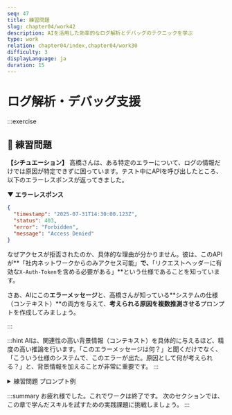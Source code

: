 ```yaml
---
seq: 47
title: 練習問題
slug: chapter04/work42
description: AIを活用した効率的なログ解析とデバッグのテクニックを学ぶ
type: work
relation: chapter04/index,chapter04/work30
difficulty: 3
displayLanguage: ja
duration: 15
---
```

# ログ解析・デバッグ支援
:::exercise
## 📝 練習問題
**【シチュエーション】**
高橋さんは、ある特定のエラーについて、ログの情報だけでは原因が特定できずに困っています。テスト中にAPIを呼び出したところ、以下のエラーレスポンスが返ってきました。

**▼ エラーレスポンス**
```json
{
  "timestamp": "2025-07-31T14:30:00.123Z",
  "status": 403,
  "error": "Forbidden",
  "message": "Access Denied"
}
```
なぜアクセスが拒否されたのか、具体的な理由が分かりません。彼は、このAPIが**「社内ネットワークからのみアクセス可能」**で、**「リクエストヘッダーに有効な`X-Auth-Token`を含める必要がある」**という仕様であることを知っています。

さあ、AIにこの**エラーメッセージ**と、高橋さんが知っている**システムの仕様（コンテキスト）**の両方を与えて、**考えられる原因を複数推測させる**プロンプトを作成してみましょう。

:::

:::hint
AIは、関連性の高い背景情報（コンテキスト）を具体的に与えるほど、精度の高い推論を行います。「このエラーメッセージは何？」と聞くだけでなく、「こういう仕様のシステムで、このエラーが出た。原因として何が考えられる？」と、背景情報を加えることが非常に重要です。
:::

<details>
<summary>練習問題 プロンプト例</summary>

```markdown
あなたは、API連携に関する問題解決の専門家です。
あるAPIを呼び出した際に、以下のエラーレスポンスが返ってきました。
このエラーの原因として考えられることを、箇条書きで複数挙げてください。

# エラーレスポンス

{
  "timestamp": "2025-07-31T14:30:00.123Z",
  "status": 403,
  "error": "Forbidden",
  "message": "Access Denied"
}


# 前提知識（コンテキスト）
* このAPIは、社内ネットワークからのみアクセスが許可されている。
* APIを呼び出す際、HTTPリクエストヘッダーに有効な`X-Auth-Token`を含める必要がある。
```
### 📝 練習問題 AI回答出力例

（AIによる回答のイメージ）

```markdown
承知いたしました。`403 Forbidden`エラーについて、与えられたコンテキストを基に考えられる原因を推測します。

* **原因1: `X-Auth-Token`の不備**
    * リクエストヘッダーに`X-Auth-Token`が含まれていない。
    * `X-Auth-Token`の値が間違っている、または有効期限が切れている。
* **原因2: 不正なアクセス元IPアドレス**
    * APIを呼び出しているサーバーが、許可された社内ネットワークのIPアドレス範囲外にある。例えば、開発環境から誤って本番APIを呼び出しているケースなどが考えられます。
* **原因3: 権限不足**
    * `X-Auth-Token`は有効だが、そのトークンに紐づくユーザーやサービスアカウントが、呼び出そうとしているAPIのエンドポイントに対する実行権限を持っていない。
```

</details>

:::summary
お疲れ様でした。これでワークは終了です。
次のセクションでは、この章で学んだスキルを試すための実践課題に挑戦しましょう。
:::
